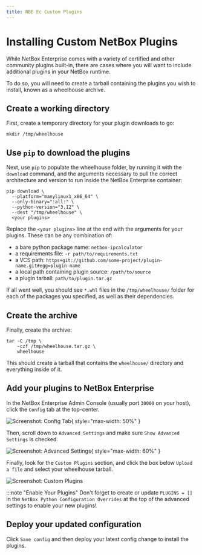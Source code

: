 ```yaml
---
title: NBE Ec Custom Plugins
---
```

# Installing Custom NetBox Plugins

While NetBox Enterprise comes with a variety of certified and other community plugins built-in, there are cases where you will want to include additional plugins in your NetBox runtime.

To do so, you will need to create a tarball containing the plugins you wish to install, known as a wheelhouse archive.

## Create a working directory

First, create a temporary directory for your plugin downloads to go:

```{.bash}
mkdir /tmp/wheelhouse
```

## Use `pip` to download the plugins

Next, use `pip` to populate the wheelhouse folder, by running it with the `download` command, and the arguments necessary to pull the correct architecture and version to run inside the NetBox Enterprise container:

```{.bash}
pip download \
  --platform="manylinux1_x86_64" \
  --only-binary=":all:" \
  --python-version="3.12" \
  --dest "/tmp/wheelhouse" \
  <your plugins>
```

Replace the `<your plugins>` line at the end with the arguments for your plugins.
These can be any combination of:

* a bare python package name: `netbox-ipcalculator`
* a requirements file: `-r path/to/requirements.txt`
* a VCS path: `https+git://github.com/some-project/plugin-name.git#egg=plugin-name`
* a local path containing plugin source: `/path/to/source`
* a plugin tarball: `path/to/plugin.tar.gz`

If all went well, you should see `*.whl` files in the `/tmp/wheelhouse/` folder for each of the packages you specified, as well as their dependencies.

## Create the archive

Finally, create the archive:

```{.bash}
tar -C /tmp \
    -czf /tmp/wheelhouse.tar.gz \
    wheelhouse
```

This should create a tarball that contains the `wheelhouse/` directory and everything inside of it.

## Add your plugins to NetBox Enterprise

In the NetBox Enterprise Admin Console (usually port `30000` on your host), click the `Config` tab at the top-center.

![Screenshot: Config Tab](../images/netbox-enterprise/custom-plugins/ent-config-tab.png)\{ style="max-width: 50%" \}

Then, scroll down to `Advanced Settings` and make sure `Show Advanced Settings` is checked.

![Screenshot: Advanced Settings](../images/netbox-enterprise/custom-plugins/ent-show-advanced-settings.png)\{ style="max-width: 60%" \}

Finally, look for the `Custom Plugins` section, and click the box below `Upload a file` and select your wheelhouse tarball.

![Screenshot: Custom Plugins](../images/netbox-enterprise/custom-plugins/ent-custom-plugins.png)

:::note "Enable Your Plugins"
    Don't forget to create or update `PLUGINS = []` in the `NetBox Python Configuration Overrides` at the top of the advanced settings to enable your new plugins!

## Deploy your updated configuration

Click `Save config` and then deploy your latest config change to install the plugins.